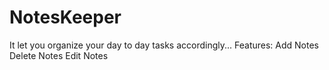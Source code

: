 # NotesKeeper

It let you organize your day to day tasks accordingly...
Features:
Add Notes
Delete Notes
Edit Notes
